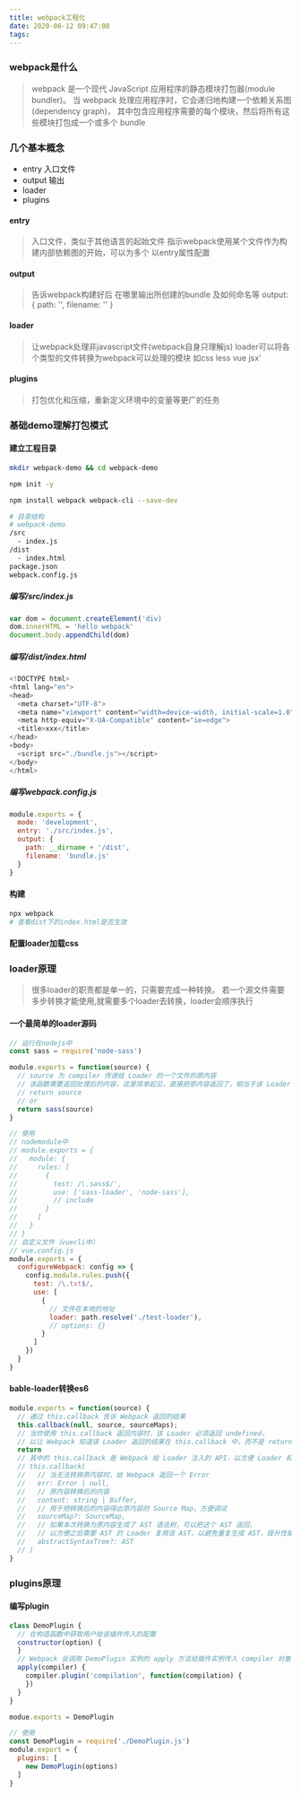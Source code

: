 ```yaml
---
title: webpack工程化
date: 2020-06-12 09:47:08
tags:
---
```

### webpack是什么

> webpack 是一个现代 JavaScript 应用程序的静态模块打包器(module bundler)。
> 当 webpack 处理应用程序时，它会递归地构建一个依赖关系图(dependency graph)，
> 其中包含应用程序需要的每个模块，然后将所有这些模块打包成一个或多个 bundle

### 几个基本概念
  - entry 入口文件
  - output 输出
  - loader
  - plugins

#### entry
> 入口文件，类似于其他语言的起始文件
> 指示webpack使用某个文件作为构建内部依赖图的开始，可以为多个
> 以entry属性配置

#### output
> 告诉webpack构建好后 在哪里输出所创建的bundle 及如何命名等
> output: { path: '', filename: '' }

#### loader
> 让webpack处理非javascript文件(webpack自身只理解js)
> loader可以将各个类型的文件转换为webpack可以处理的模块 如css less vue jsx'

#### plugins
> 打包优化和压缩，重新定义环境中的变量等更广的任务

### 基础demo理解打包模式

#### 建立工程目录
```bash
mkdir webpack-demo && cd webpack-demo

npm init -y

npm install webpack webpack-cli --save-dev

# 目录结构
# webpack-demo
/src
  - index.js
/dist
  - index.html
package.json
webpack.config.js

```
##### 编写/src/index.js

```js
var dom = document.createElement('div)
dom.innerHTML = 'hello webpack'
document.body.appendChild(dom)

```

##### 编写/dist/index.html

```js
<!DOCTYPE html>
<html lang="en">
<head>
  <meta charset="UTF-8">
  <meta name="viewport" content="width=device-width, initial-scale=1.0">
  <meta http-equiv="X-UA-Compatible" content="ie=edge">
  <title>xxx</title>
</head>
<body>
  <script src="./bundle.js"></script>
</body>
</html>
```

##### 编写webpack.config.js

```javascript
module.exports = {
  mode: 'development',
  entry: './src/index.js',
  output: {
    path: __dirname + '/dist',
    filename: 'bundle.js'
  }
}
```

#### 构建

```bash
npx webpack
# 查看dist下的index.html是否生效
```

#### 配置loader加载css

### loader原理

> 很多loader的职责都是单一的，只需要完成一种转换。
> 若一个源文件需要多步转换才能使用,就需要多个loader去转换，loader会顺序执行

#### 一个最简单的loader源码

```js
// 运行在nodejs中
const sass = require('node-sass')

module.exports = function(source) {
  // source 为 compiler 传递给 Loader 的一个文件的原内容
  // 该函数需要返回处理后的内容，这里简单起见，直接把原内容返回了，相当于该 Loader 没有做任何转换
  // return source
  // or
  return sass(source)
}

// 使用
// nodemodule中
// module.exports = {
//   module: {
//     rules: [
//       {
//         test: /\.sass$/',
//         use: ['sass-loader', 'node-sass'],
//         // include
//       }
//     ]
//   }
// }
// 自定义文件（vuecli中）
// vue.config.js
module.exports = {
  configureWebpack: config => {
    config.module.rules.push({
      test: /\.txt$/,
      use: [
        {
          // 文件在本地的地址
          loader: path.resolve('./test-loader'),
          // options: {}
        }
      ]
    })
  }
}
```
#### bable-loader转换es6

```js
module.exports = function(source) {
  // 通过 this.callback 告诉 Webpack 返回的结果
  this.callback(null, source, sourceMaps);
  // 当你使用 this.callback 返回内容时，该 Loader 必须返回 undefined，
  // 以让 Webpack 知道该 Loader 返回的结果在 this.callback 中，而不是 return 中 
  return
  // 其中的 this.callback 是 Webpack 给 Loader 注入的 API，以方便 Loader 和 Webpack 之间通信
  // this.callback(
  //   // 当无法转换原内容时，给 Webpack 返回一个 Error
  //   err: Error | null,
  //   // 原内容转换后的内容
  //   content: string | Buffer,
  //   // 用于把转换后的内容得出原内容的 Source Map，方便调试
  //   sourceMap?: SourceMap,
  //   // 如果本次转换为原内容生成了 AST 语法树，可以把这个 AST 返回，
  //   // 以方便之后需要 AST 的 Loader 复用该 AST，以避免重复生成 AST，提升性能
  //   abstractSyntaxTree?: AST
  // )
}
```
### plugins原理

#### 编写plugin

```js
class DemoPlugin {
  // 在构造函数中获取用户给该插件传入的配置
  constructor(option) {
  }
  // Webpack 会调用 DemoPlugin 实例的 apply 方法给插件实例传入 compiler 对象
  apply(compiler) {
    compiler.plugin('compilation', function(compilation) {
    })
  }
}

modue.exports = DemoPlugin

// 使用
const DemoPlugin = require('./DemoPlugin.js')
module.export = {
  plugins: [
    new DemoPlugin(options)
  ]
}
```